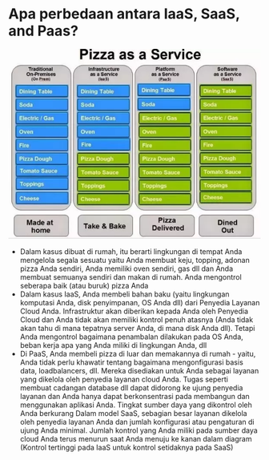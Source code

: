 # Apa perbedaan antara IaaS, SaaS, and Paas?
<img src="https://github.com/Wahyupr/tekn-cloud-computing/blob/master/minggu-02/images/diference_iaas.png">

- Dalam kasus dibuat di rumah, itu berarti lingkungan di tempat Anda mengelola segala sesuatu yaitu Anda membuat keju, topping, adonan pizza Anda sendiri, Anda memiliki oven sendiri, gas dll dan Anda membuat semuanya sendiri dan makan di rumah. Anda mengontrol seberapa baik (atau buruk) pizza Anda
- Dalam kasus IaaS, Anda membeli bahan baku (yaitu lingkungan komputasi Anda, disk penyimpanan, OS Anda dll) dari Penyedia Layanan Cloud Anda. Infrastruktur akan diberikan kepada Anda oleh Penyedia Cloud dan Anda tidak akan memiliki kontrol penuh atasnya (Anda tidak akan tahu di mana tepatnya server Anda, di mana disk Anda dll). Tetapi Anda mengontrol bagaimana penambalan dilakukan pada OS Anda, beban kerja apa yang Anda miliki di lingkungan Anda, dll
- Di PaaS, Anda membeli pizza di luar dan memakannya di rumah - yaitu, Anda tidak perlu khawatir tentang bagaimana mengonfigurasi basis data, loadbalancers, dll. Mereka disediakan untuk Anda sebagai layanan yang dikelola oleh penyedia layanan cloud Anda. Tugas seperti membuat cadangan database dll dapat didorong ke ujung penyedia layanan dan Anda hanya dapat berkonsentrasi pada membangun dan menggunakan aplikasi Anda. Tingkat sumber daya yang dikontrol oleh Anda berkurang
Dalam model SaaS, sebagian besar layanan dikelola oleh penyedia layanan Anda dan jumlah konfigurasi atau pengaturan di ujung Anda minimal.
Jumlah kontrol yang Anda miliki pada sumber daya cloud Anda terus menurun saat Anda menuju ke kanan dalam diagram (Kontrol tertinggi pada IaaS untuk kontrol setidaknya pada SaaS)
